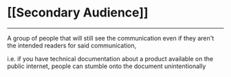 # [[Secondary Audience]]

---


A group of people that will still see the communication even if they aren't the intended readers for said communication, 

i.e. if you have technical documentation about a product available on the public internet, people can stumble onto the document unintentionally